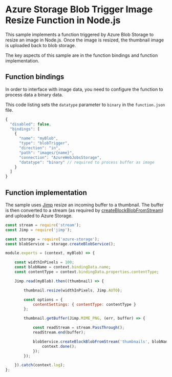 
# Azure Storage Blob Trigger Image Resize Function in Node.js

This sample implements a function triggered by Azure Blob Storage to resize an image in Node.js. Once the image is resized, the thumbnail image is uploaded back to blob storage.

The key aspects of this sample are in the function bindings and function implementation.

## Function bindings
In order to interface with image data, you need to configure the function to process data a binary data.

This code listing sets the `datatype` parameter to `binary` in the `function.json` file.

```javascript
{
  "disabled": false,
  "bindings": [
    {
      "name": "myBlob",
      "type": "blobTrigger",
      "direction": "in",
      "path": "images/{name}",
      "connection": "AzureWebJobsStorage",
      "datatype": "binary" // required to process buffer as image
    }
  ]
}
```


## Function implementation

The sample uses [Jimp](https://github.com/oliver-moran/jimp) resize an incoming buffer to a thumbnail. The buffer is then converted to a stream (as required by [createBlockBlobFromStream](https://docs.microsoft.com/en-us/javascript/api/azure-storage/blobservice?view=azure-node-latest#createblockblobfromstream-container--blob---stream---streamlength--options--callback-)) and uploaded to Azure Storage.


```javascript
const stream = require('stream');
const Jimp = require('jimp');

const storage = require('azure-storage');
const blobService = storage.createBlobService();

module.exports = (context, myBlob) => {

    const widthInPixels = 100;
    const blobName = context.bindingData.name;
    const contentType = context.bindingData.properties.contentType;

    Jimp.read(myBlob).then((thumbnail) => {

        thumbnail.resize(widthInPixels, Jimp.AUTO);

        const options = {
            contentSettings: { contentType: contentType }
        };

        thumbnail.getBuffer(Jimp.MIME_PNG, (err, buffer) => {

            const readStream = stream.PassThrough();
            readStream.end(buffer);

            blobService.createBlockBlobFromStream('thumbnails', blobName, readStream, buffer.length, options, (err) => {
                context.done();
            });
        });

    }).catch(context.log);
};
```